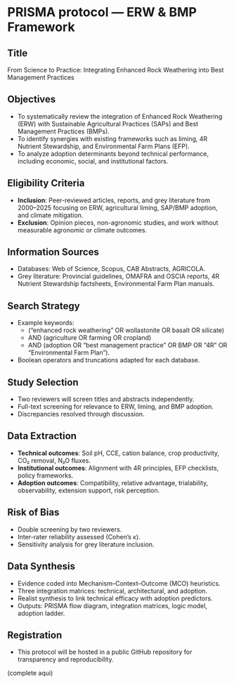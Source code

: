 # PRISMA protocol — ERW & BMP Framework

## Title
From Science to Practice: Integrating Enhanced Rock Weathering into Best Management Practices

## Objectives
- To systematically review the integration of Enhanced Rock Weathering (ERW) with Sustainable Agricultural Practices (SAPs) and Best Management Practices (BMPs).
- To identify synergies with existing frameworks such as liming, 4R Nutrient Stewardship, and Environmental Farm Plans (EFP).
- To analyze adoption determinants beyond technical performance, including economic, social, and institutional factors.

## Eligibility Criteria
- **Inclusion**: Peer-reviewed articles, reports, and grey literature from 2000–2025 focusing on ERW, agricultural liming, SAP/BMP adoption, and climate mitigation.
- **Exclusion**: Opinion pieces, non-agronomic studies, and work without measurable agronomic or climate outcomes.

## Information Sources
- Databases: Web of Science, Scopus, CAB Abstracts, AGRICOLA.
- Grey literature: Provincial guidelines, OMAFRA and OSCIA reports, 4R Nutrient Stewardship factsheets, Environmental Farm Plan manuals.

## Search Strategy
- Example keywords:  
  - (“enhanced rock weathering” OR wollastonite OR basalt OR silicate)  
  - AND (agriculture OR farming OR cropland)  
  - AND (adoption OR “best management practice” OR BMP OR “4R” OR “Environmental Farm Plan”).  
- Boolean operators and truncations adapted for each database.

## Study Selection
- Two reviewers will screen titles and abstracts independently.
- Full-text screening for relevance to ERW, liming, and BMP adoption.
- Discrepancies resolved through discussion.

## Data Extraction
- **Technical outcomes**: Soil pH, CCE, cation balance, crop productivity, CO₂ removal, N₂O fluxes.
- **Institutional outcomes**: Alignment with 4R principles, EFP checklists, policy frameworks.
- **Adoption outcomes**: Compatibility, relative advantage, trialability, observability, extension support, risk perception.

## Risk of Bias
- Double screening by two reviewers.
- Inter-rater reliability assessed (Cohen’s κ).
- Sensitivity analysis for grey literature inclusion.

## Data Synthesis
- Evidence coded into Mechanism–Context–Outcome (MCO) heuristics.
- Three integration matrices: technical, architectural, and adoption.
- Realist synthesis to link technical efficacy with adoption predictors.
- Outputs: PRISMA flow diagram, integration matrices, logic model, adoption ladder.

## Registration
- This protocol will be hosted in a public GitHub repository for transparency and reproducibility.

(complete aqui)
